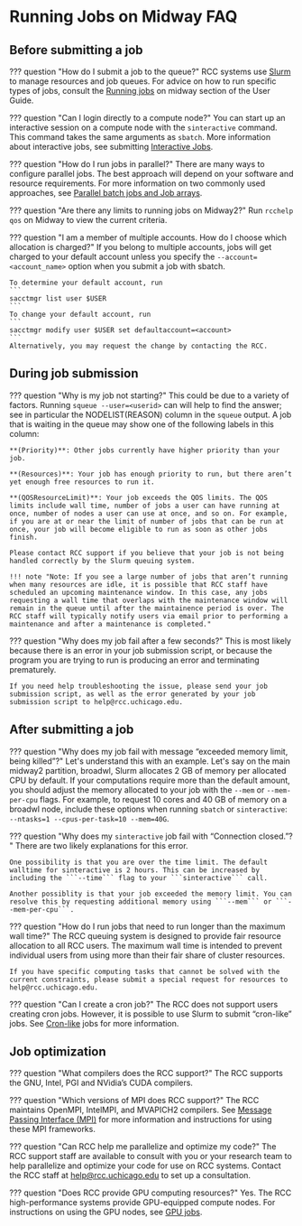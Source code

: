 # Running Jobs on Midway FAQ

## Before submitting a job

??? question "How do I submit a job to the queue?"
    RCC systems use [Slurm](https://slurm.schedmd.com/documentation.html) to manage resources and job queues. For advice on how to run specific types of jobs, consult the [Running jobs](../midway23/midway_jobs_overview.md) on midway section of the User Guide.

??? question "Can I login directly to a compute node?"
    You can start up an interactive session on a compute node with the ```sinteractive``` command. This command takes the same arguments as ```sbatch```. More information about interactive jobs, see submitting [Interactive Jobs](../midway23/midway_submitting_jobs.md).

??? question "How do I run jobs in parallel?"
    There are many ways to configure parallel jobs. The best approach will depend on your software and resource requirements. For more information on two commonly used approaches, see [Parallel batch jobs and Job arrays](../midway23/examples/example_job_scripts.md).

??? question "Are there any limits to running jobs on Midway2?"
    Run ```rcchelp qos``` on Midway to view the current criteria.

??? question "I am a member of multiple accounts. How do I choose which allocation is charged?"
    If you belong to multiple accounts, jobs will get charged to your default account unless you specify the ```--account=<account_name>``` option when you submit a job with sbatch.

    To determine your default account, run
    ```
    sacctmgr list user $USER
    ```
    To change your default account, run 
    ```
    sacctmgr modify user $USER set defaultaccount=<account>
    ```
    Alternatively, you may request the change by contacting the RCC.

## During job submission
??? question "Why is my job not starting?"
    This could be due to a variety of factors. Running ```squeue --user=<userid>``` can will help to find the answer; see in particular the NODELIST(REASON) column in the ```squeue``` output. A job that is waiting in the queue may show one of the following labels in this column:

    **(Priority)**: Other jobs currently have higher priority than your job.

    **(Resources)**: Your job has enough priority to run, but there aren’t yet enough free resources to run it.

    **(QOSResourceLimit)**: Your job exceeds the QOS limits. The QOS limits include wall time, number of jobs a user can have running at once, number of nodes a user can use at once, and so on. For example, if you are at or near the limit of number of jobs that can be run at once, your job will become eligible to run as soon as other jobs finish.

    Please contact RCC support if you believe that your job is not being handled correctly by the Slurm queuing system.

    !!! note "Note: If you see a large number of jobs that aren’t running when many resources are idle, it is possible that RCC staff have scheduled an upcoming maintenance window. In this case, any jobs requesting a wall time that overlaps with the maintenance window will remain in the queue until after the maintainence period is over. The RCC staff will typically notify users via email prior to performing a maintenance and after a maintenance is completed."

??? question "Why does my job fail after a few seconds?"
    This is most likely because there is an error in your job submission script, or because the program you are trying to run is producing an error and terminating prematurely.

    If you need help troubleshooting the issue, please send your job submission script, as well as the error generated by your job submission script to help@rcc.uchicago.edu.

## After submitting a job

??? question "Why does my job fail with message “exceeded memory limit, being killed”?"
    Let's understand this with an example. Let's say on the main midway2 partition, broadwl, Slurm allocates 2 GB of memory per allocated CPU by default. If your computations require more than the default amount, you should adjust the memory allocated to your job with the ```--mem``` or ```--mem-per-cpu``` flags. For example, to request 10 cores and 40 GB of memory on a broadwl node, include these options when running ```sbatch``` or ```sinteractive```: ```--ntasks=1 --cpus-per-task=10 --mem=40G```.

??? question "Why does my ```sinteractive``` job fail with “Connection closed.”? "
    There are two likely explanations for this error.

    One possibility is that you are over the time limit. The default walltime for sinteractive is 2 hours. This can be increased by including the ```--time``` flag to your ```sinteractive``` call.

    Another possiblity is that your job exceeded the memory limit. You can resolve this by requesting additional memory using ```--mem``` or ```--mem-per-cpu```.

??? question "How do I run jobs that need to run longer than the maximum wall time?"
    The RCC queuing system is designed to provide fair resource allocation to all RCC users. The maximum wall time is intended to prevent individual users from using more than their fair share of cluster resources.

    If you have specific computing tasks that cannot be solved with the current constraints, please submit a special request for resources to help@rcc.uchicago.edu.

??? question "Can I create a cron job?"
    The RCC does not support users creating cron jobs. However, it is possible to use Slurm to submit “cron-like” jobs. See [Cron-like](../midway23/examples/cron.md) jobs for more information.

## Job optimization

??? question "What compilers does the RCC support?"
    The RCC supports the GNU, Intel, PGI and NVidia’s CUDA compilers.

??? question "Which versions of MPI does RCC support?"
    The RCC maintains OpenMPI, IntelMPI, and MVAPICH2 compilers. See [Message Passing Interface (MPI)](../midway23/software/libraries/mpi/index.md) for more information and instructions for using these MPI frameworks.

??? question "Can RCC help me parallelize and optimize my code?"
    The RCC support staff are available to consult with you or your research team to help parallelize and optimize your code for use on RCC systems. Contact the RCC staff at help@rcc.uchicago.edu to set up a consultation.

??? question "Does RCC provide GPU computing resources?"
    Yes. The RCC high-performance systems provide GPU-equipped compute nodes. For instructions on using the GPU nodes, see [GPU jobs](/midway23/examples/example_job_scripts#gpu-jobs).

